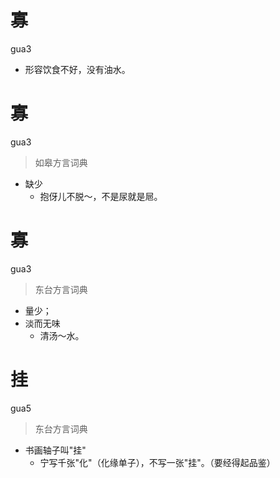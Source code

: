 # 寡
gua3
- 形容饮食不好，没有油水。

# 寡
gua3
> 如皋方言词典
- 缺少
  - 抱伢儿不脱～，不是尿就是㞎。

# 寡
gua3
> 东台方言词典
- 量少；
- 淡而无味
  - 清汤～水。

# 挂
gua5
> 东台方言词典
- 书画轴子叫"挂"
  - 宁写千张"化"（化缘单子），不写一张"挂"。（要经得起品鉴）

